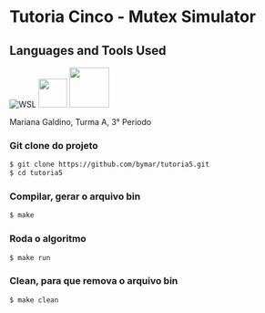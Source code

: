 # Tutoria Cinco - Mutex Simulator

## Languages and Tools Used

![WSL](https://img.shields.io/badge/WSL-E95420?style=for-the-badge&logo=ubuntu&logoColor=white)
<img src="https://img.shields.io/badge/c-%2300599C.svg?style=for-the-badge&logo=c&logoColor=white" width="50">
<img src="https://img.shields.io/badge/-Makefile-orange" width="70">

Mariana Galdino, Turma A, 3° Periodo

### Git clone do projeto

```bash
$ git clone https://github.com/bymar/tutoria5.git
$ cd tutoria5
```

### Compilar, gerar o arquivo bin

```bash
$ make
```

### Roda o algoritmo

```bash
$ make run
```

### Clean, para que remova o arquivo bin 

```bash
$ make clean
```